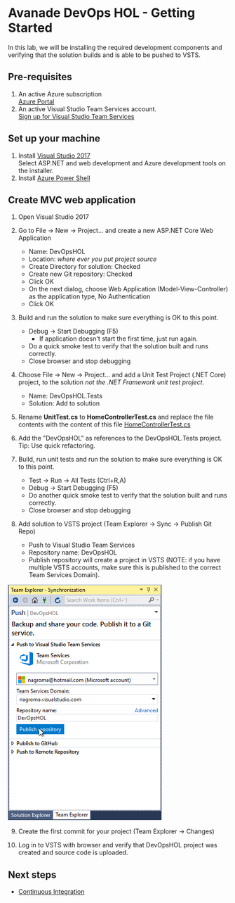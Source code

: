 
# Avanade DevOps HOL - Getting Started
In this lab, we will be installing the required development components and verifying that the solution builds and is able to be pushed to VSTS.
## Pre-requisites ##
1. An active Azure subscription<br>
	[Azure Portal](https://portal.azure.com)
2. An active Visual Studio Team Services account.<br>
	[Sign up for Visual Studio Team Services](https://www.visualstudio.com/en-us/docs/setup-admin/team-services/sign-up-for-visual-studio-team-services)

## Set up your machine ##
1. Install [Visual Studio 2017](http://go.microsoft.com/fwlink/?LinkId=517106)<br>
      Select ASP.NET and web development and Azure development tools on the installer.
2. Install [Azure Power Shell](https://docs.microsoft.com/en-us/powershell/azure/install-azurerm-ps?view=azurermps-4.1.0)

## Create MVC web application ##
1. Open Visual Studio 2017

2. Go to File -> New -> Project... and create a new ASP.NET Core Web Application<br>
    + Name: DevOpsHOL<br>
    + Location: *where ever you put project source*<br>
    + Create Directory for solution: Checked<br>
    + Create new Git repository: Checked<br>
    + Click OK<br>
    + On the next dialog, choose Web Application (Model-View-Controller) as the application type, No Authentication<br>
    + Click OK<br>

3.  Build and run the solution to make sure everything is OK to this point.
    + Debug -> Start Debugging (F5)<br>
		+ If application doesn't start the first time, just run again.
    + Do a quick smoke test to verify that the solution built and runs correctly.<br>
    + Close browser and stop debugging<br>

4. Choose File -> New -> Project... and add a Unit Test Project (.NET Core) project, to the solution *not the .NET Framework unit test project*.
    + Name: DevOpsHOL.Tests<br>
    + Solution: Add to solution<br>

5. Rename **UnitTest.cs** to **HomeControllerTest.cs** and replace the file contents with the content of this file [HomeControllerTest.cs](../source/tests/HomeControllerTest.cs)

6. Add the "DevOpsHOL" as references to the DevOpsHOL.Tests project. Tip: Use quick refactoring.

7. Build, run unit tests and run the solution to make sure everything is OK to this point.
    + Test -> Run -> All Tests (Ctrl+R,A)<br>
    + Debug -> Start Debugging (F5)<br>
    + Do another quick smoke test to verify that the solution built and runs correctly.<br>
    + Close browser and stop debugging<br>

8. Add solution to VSTS project (Team Explorer -> Sync -> Publish Git Repo)
    + Push to Visual Studio Team Services<br>
    + Repository name: DevOpsHOL<br>
    + Publish repository will create a project in VSTS (NOTE: if you have multiple VSTS accounts, make sure this is published to the correct Team Services Domain).<br>

![](<media/GS1.png>)

9. Create the first commit for your project (Team Explorer -> Changes)

10. Log in to VSTS with browser and verify that DevOpsHOL project was created and source code is uploaded.

## Next steps

- [Continuous Integration](../continuous-integration/README.md)
